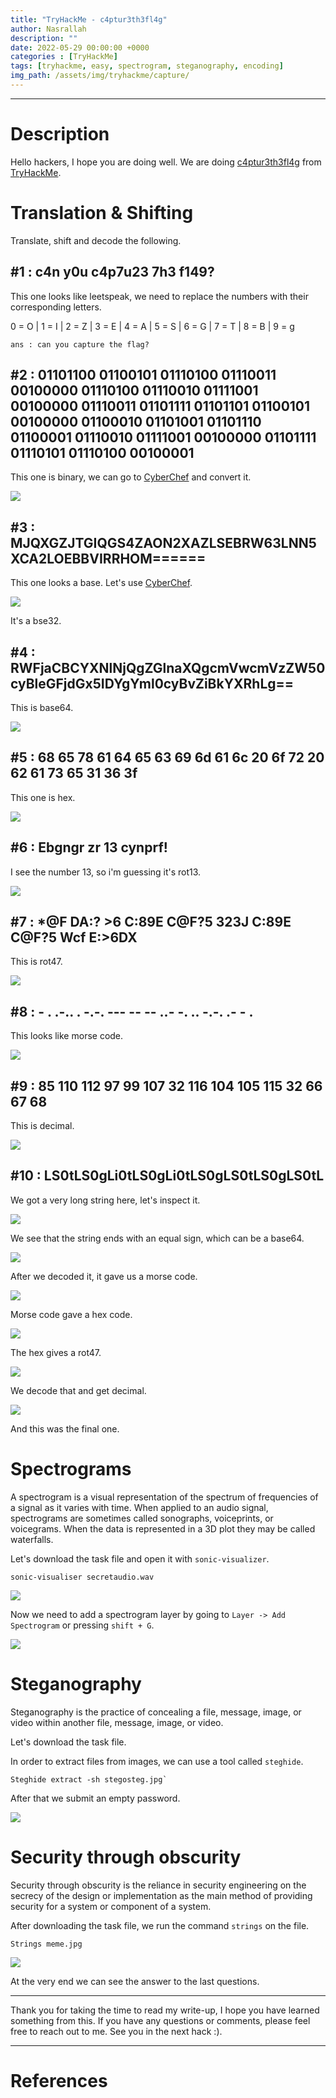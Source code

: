 ```yaml
---
title: "TryHackMe - c4ptur3th3fl4g"
author: Nasrallah
description: ""
date: 2022-05-29 00:00:00 +0000
categories : [TryHackMe]
tags: [tryhackme, easy, spectrogram, steganography, encoding]
img_path: /assets/img/tryhackme/capture/
---
```


<div align="center"> <script src="https://tryhackme.com/badge/367641"></script> </div>

---


# **Description**

Hello hackers, I hope you are doing well. We are doing [c4ptur3th3fl4g](https://tryhackme.com/room/c4ptur3th3fl4g) from [TryHackMe](https://tryhackme.com).

# **Translation & Shifting**

Translate, shift and decode the following.


## #1 : c4n y0u c4p7u23 7h3 f149?


This one looks like leetspeak, we need to replace the numbers with their corresponding letters.

0 = O | 1 = I | 2 = Z | 3 = E | 4 = A | 5 = S | 6 = G | 7 = T | 8 = B | 9 = g


`ans : can you capture the flag?`

## #2 : 01101100 01100101 01110100 01110011 00100000 01110100 01110010 01111001 00100000 01110011 01101111 01101101 01100101 00100000 01100010 01101001 01101110 01100001 01110010 01111001 00100000 01101111 01110101 01110100 00100001

This one is binary, we can go to [CyberChef](https://gchq.github.io/CyberChef/) and convert it.

![](1.png)

## #3 : MJQXGZJTGIQGS4ZAON2XAZLSEBRW63LNN5XCA2LOEBBVIRRHOM======

This one looks a base. Let's use [CyberChef](https://gchq.github.io/CyberChef/).

![](2.png)

It's a bse32.

## #4 : RWFjaCBCYXNlNjQgZGlnaXQgcmVwcmVzZW50cyBleGFjdGx5IDYgYml0cyBvZiBkYXRhLg==

This is base64.

![](3.png)

## #5 : 68 65 78 61 64 65 63 69 6d 61 6c 20 6f 72 20 62 61 73 65 31 36 3f

This one is hex.

![](4.png)

## #6 : Ebgngr zr 13 cynprf!

I see the number 13, so i'm guessing it's rot13.

![](5.png)

## #7 : *@F DA:? >6 C:89E C@F?5 323J C:89E C@F?5 Wcf E:>6DX

This is rot47.

![](6.png)

## #8 : - . .-.. . -.-. --- -- -- ..- -. .. -.-. .- - .

This looks like morse code.

![](7.png)

## #9 : 85 110 112 97 99 107 32 116 104 105 115 32 66 67 68

This is decimal.

![](8.png)

## #10 : LS0tLS0gLi0tLS0gLi0tLS0gLS0tLS0gLS0tL

We got a very long string here, let's inspect it.

![](9.png)

We see that the string ends with an equal sign, which can be a base64.

![](10.png)

After we decoded it, it gave us a morse code.

![](11.png)

Morse code gave a hex code.

![](12.png)

The hex gives a rot47.

![](13.png)

We decode that and get decimal.

![](14.png)

And this was the final one.

# **Spectrograms**

A spectrogram is a visual representation of the spectrum of frequencies of a signal as it varies with time. When applied to an audio signal, spectrograms are sometimes called sonographs, voiceprints, or voicegrams. When the data is represented in a 3D plot they may be called waterfalls.

Let's download the task file and open it with `sonic-visualizer`.

```terminal
sonic-visualiser secretaudio.wav
```

![](15.png)

Now we need to add a spectrogram layer by going to `Layer -> Add Spectrogram` or pressing `shift + G`.

![](16.png)


# **Steganography**

Steganography is the practice of concealing a file, message, image, or video within another file, message, image, or video.

Let's download the task file.

In order to extract files from images, we can use a tool called `steghide`.

```terminal
Steghide extract -sh stegosteg.jpg`
```

After that we submit an empty password.

![](17.png)


# **Security through obscurity**

Security through obscurity is the reliance in security engineering on the secrecy of the design or implementation as the main method of providing security for a system or component of a system.

After downloading the task file, we run the command `strings` on the file.

```terminal
Strings meme.jpg
```

![](18.png)

At the very end we can see the answer to the last questions.

---

Thank you for taking the time to read my write-up, I hope you have learned something from this. If you have any questions or comments, please feel free to reach out to me. See you in the next hack :).

---

# References
